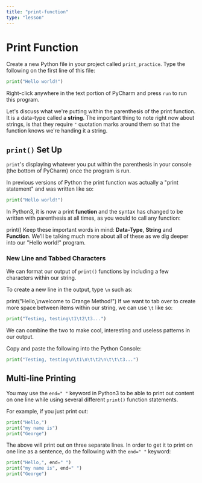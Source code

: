```yaml
---
title: "print-function"
type: "lesson"
---
```


# Print Function

Create a new Python file in your project called `print_practice`. Type the following on the first line of this file:
```python
print("Hello world!")
```
Right-click anywhere in the text portion of PyCharm and press `run` to run this program.

Let's discuss what we're putting within the parenthesis of the print function. It is a data-type called a **string**. The important thing to note right now about strings, is that they require `"` quotation marks around them so that the function knows we're handing it a string.

## `print()` Set Up

`print`'s displaying whatever you put within the parenthesis in your console (the bottom of PyCharm) once the program is run.

In previous versions of Python the print function was actually a "print statement" and was written like so:
```python
print("Hello world!")
```
In Python3, it is now a print **function** and the syntax has changed to be written with parenthesis at all times, as you would to call any function:

print()
Keep these important words in mind: **Data-Type**, **String** and **Function**. We'll be talking much more about all of these as we dig deeper into our "Hello world!" program.

### New Line and Tabbed Characters

We can format our output of `print()` functions by including a few characters within our string.

To create a new line in the output, type `\n` such as:

print("Hello,\nwelcome to Orange Method!")
If we want to tab over to create more space between items within our string, we can use `\t` like so:
```python
print("Testing, testing\t1\t2\t3...")
```
We can combine the two to make cool, interesting and useless patterns in our output.

Copy and paste the following into the Python Console:
```python
print("Testing, testing\n\t1\n\t\t2\n\t\t\t3...")
```

## Multi-line Printing

You may use the `end=" "` keyword in Python3 to be able to print out content on one line while using several different `print()` function statements.

For example, if you just print out:
```python
print("Hello,")
print("my name is")
print("George")
```
The above will print out on three separate lines. In order to get it to print on one line as a sentence, do the following with the `end=" "` keyword:
```python
print("Hello,", end=" ")
print("my name is", end=" ")
print("George")
```